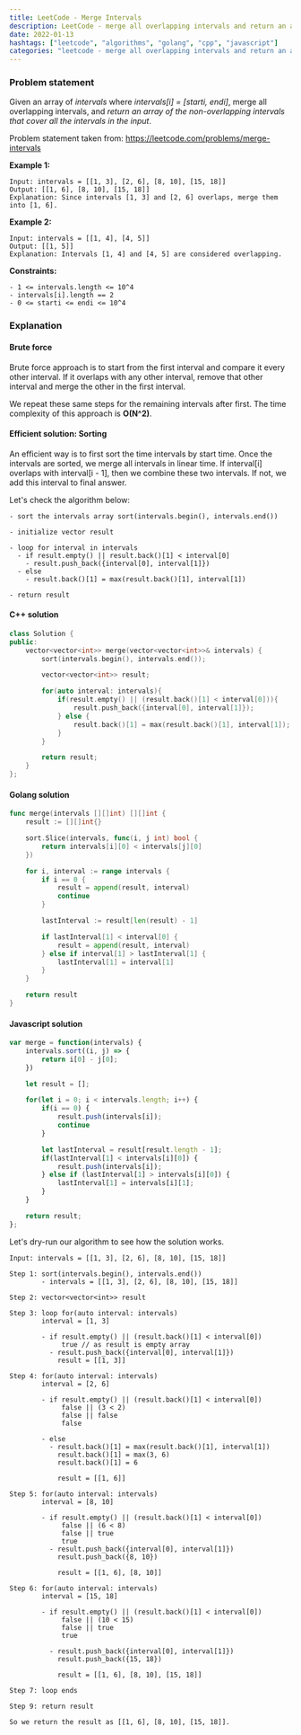 ```yaml
---
title: LeetCode - Merge Intervals
description: LeetCode - merge all overlapping intervals and return an array of non-overlapping intervals using C++, Golang and Javascript.
date: 2022-01-13
hashtags: ["leetcode", "algorithms", "golang", "cpp", "javascript"]
categories: "leetcode - merge all overlapping intervals and return an array of non-overlapping intervals, c++, golang, javascript"
---
```


### Problem statement

Given an array of *intervals* where *intervals[i] = [starti, endi]*,
merge all overlapping intervals,
and
*return an array of the non-overlapping intervals that cover all the intervals in the input*.

Problem statement taken from: <a href="https://leetcode.com/problems/merge-intervals" target="_blank">https://leetcode.com/problems/merge-intervals</a>

**Example 1:**

```
Input: intervals = [[1, 3], [2, 6], [8, 10], [15, 18]]
Output: [[1, 6], [8, 10], [15, 18]]
Explanation: Since intervals [1, 3] and [2, 6] overlaps, merge them into [1, 6].
```

**Example 2:**

```
Input: intervals = [[1, 4], [4, 5]]
Output: [[1, 5]]
Explanation: Intervals [1, 4] and [4, 5] are considered overlapping.
```

**Constraints:**

```
- 1 <= intervals.length <= 10^4
- intervals[i].length == 2
- 0 <= starti <= endi <= 10^4
```

### Explanation

#### Brute force

Brute force approach is to start from the first interval and compare it every other
interval. If it overlaps with any other interval, remove that other interval
and merge the other in the first interval.

We repeat these same steps for the remaining intervals after first.
The time complexity of this approach is **O(N^2)**.

#### Efficient solution: Sorting

An efficient way is to first sort the time intervals by start time.
Once the intervals are sorted, we merge all intervals in linear time.
If interval[i] overlaps with interval[i - 1], then we combine these two
intervals. If not, we add this interval to final answer.

Let's check the algorithm below:

```
- sort the intervals array sort(intervals.begin(), intervals.end())

- initialize vector result

- loop for interval in intervals
  - if result.empty() || result.back()[1] < interval[0]
    - result.push_back({interval[0], interval[1]})
  - else
    - result.back()[1] = max(result.back()[1], interval[1])

- return result
```

#### C++ solution

```cpp
class Solution {
public:
    vector<vector<int>> merge(vector<vector<int>>& intervals) {
        sort(intervals.begin(), intervals.end());

        vector<vector<int>> result;

        for(auto interval: intervals){
            if(result.empty() || (result.back()[1] < interval[0])){
                result.push_back({interval[0], interval[1]});
            } else {
                result.back()[1] = max(result.back()[1], interval[1]);
            }
        }

        return result;
    }
};
```

#### Golang solution

```go
func merge(intervals [][]int) [][]int {
    result := [][]int{}

    sort.Slice(intervals, func(i, j int) bool {
        return intervals[i][0] < intervals[j][0]
    })

    for i, interval := range intervals {
        if i == 0 {
            result = append(result, interval)
            continue
        }

        lastInterval := result[len(result) - 1]

        if lastInterval[1] < interval[0] {
            result = append(result, interval)
        } else if interval[1] > lastInterval[1] {
            lastInterval[1] = interval[1]
        }
    }

    return result
}
```

#### Javascript solution

```javascript
var merge = function(intervals) {
    intervals.sort((i, j) => {
        return i[0] - j[0];
    })

    let result = [];

    for(let i = 0; i < intervals.length; i++) {
        if(i == 0) {
            result.push(intervals[i]);
            continue
        }

        let lastInterval = result[result.length - 1];
        if(lastInterval[1] < intervals[i][0]) {
            result.push(intervals[i]);
        } else if (lastInterval[1] > intervals[i][0]) {
            lastInterval[1] = intervals[i][1];
        }
    }

    return result;
};
```

Let's dry-run our algorithm to see how the solution works.

```
Input: intervals = [[1, 3], [2, 6], [8, 10], [15, 18]]

Step 1: sort(intervals.begin(), intervals.end())
        - intervals = [[1, 3], [2, 6], [8, 10], [15, 18]]

Step 2: vector<vector<int>> result

Step 3: loop for(auto interval: intervals)
        interval = [1, 3]

        - if result.empty() || (result.back()[1] < interval[0])
             true // as result is empty array
          - result.push_back({interval[0], interval[1]})
            result = [[1, 3]]

Step 4: for(auto interval: intervals)
        interval = [2, 6]

        - if result.empty() || (result.back()[1] < interval[0])
             false || (3 < 2)
             false || false
             false

        - else
          - result.back()[1] = max(result.back()[1], interval[1])
            result.back()[1] = max(3, 6)
            result.back()[1] = 6

            result = [[1, 6]]

Step 5: for(auto interval: intervals)
        interval = [8, 10]

        - if result.empty() || (result.back()[1] < interval[0])
             false || (6 < 8)
             false || true
             true
          - result.push_back({interval[0], interval[1]})
            result.push_back({8, 10})

            result = [[1, 6], [8, 10]]

Step 6: for(auto interval: intervals)
        interval = [15, 18]

        - if result.empty() || (result.back()[1] < interval[0])
             false || (10 < 15)
             false || true
             true

          - result.push_back({interval[0], interval[1]})
            result.push_back({15, 18})

            result = [[1, 6], [8, 10], [15, 18]]

Step 7: loop ends

Step 9: return result

So we return the result as [[1, 6], [8, 10], [15, 18]].
```

